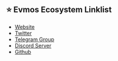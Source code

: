 ## ⭐️ Evmos Ecosystem Linklist
- <a href="http://evmos.org/" target="_blank">Website</a>
- <a href="https://twitter.com/EvmosOrg" target="_blank">Twitter</a>
- <a href="https://t.me/EvmosOrg" target="_blank">Telegram Group</a>
- <a href="https://discord.com/invite/evmos" target="_blank">Discord Server</a>
- <a href="https://github.com/tharsis" target="_blank">Github</a>